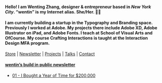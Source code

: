 #### Hello! I am Wenting Zhang, designer & entrepreneur based in *New York City*. “wentin” is my Internet alias. She/Her. 👋🏼
#### I am currently building a startup in the Typography and Branding space. Previously I worked at Adobe. My projects there include Adobe XD, Adobe Illustrator on iPad, and Adobe Fonts. I teach at School of Visual Arts and OfCourse. My course Crafting Interactions is taught at the Interaction Design MFA program.

[Store](https://wentin.gumroad.com/l/FfLGoV) | 
[Newsletter](https://wentin.substack.com/) | 
[Projects](https://wentin.net/b7a7464b7460429faff23c2fea143542) | 
[Talks](https://wentin.net/b82ff8d7fbfc43208204be91f5a98615) | 
[Contact](https://wentin.net/Contact-2c92cc63b43340baafc74121ac1473eb)

#### [wentin’s build in public newsletter](https://github.com/wentin/build-in-public-newsletter)
* [01 - I Bought a Year of Time for $200,000](https://github.com/wentin/build-in-public-newsletter/tree/main/01%20-%20I%20Bought%20a%20Year%20of%20Time%20for%20%24200%2C000)
